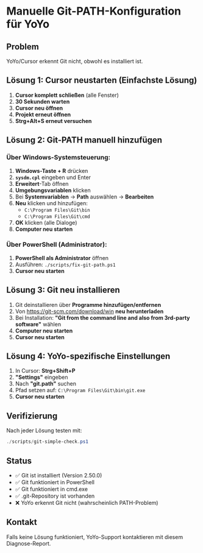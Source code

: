# Manuelle Git-PATH-Konfiguration für YoYo

## Problem
YoYo/Cursor erkennt Git nicht, obwohl es installiert ist.

## Lösung 1: Cursor neustarten (Einfachste Lösung)
1. **Cursor komplett schließen** (alle Fenster)
2. **30 Sekunden warten**
3. **Cursor neu öffnen**
4. **Projekt erneut öffnen**
5. **Strg+Alt+S erneut versuchen**

## Lösung 2: Git-PATH manuell hinzufügen

### Über Windows-Systemsteuerung:
1. **Windows-Taste + R** drücken
2. **`sysdm.cpl`** eingeben und Enter
3. **Erweitert**-Tab öffnen
4. **Umgebungsvariablen** klicken
5. Bei **Systemvariablen** → **Path** auswählen → **Bearbeiten**
6. **Neu** klicken und hinzufügen:
   - `C:\Program Files\Git\bin`
   - `C:\Program Files\Git\cmd`
7. **OK** klicken (alle Dialoge)
8. **Computer neu starten**

### Über PowerShell (Administrator):
1. **PowerShell als Administrator** öffnen
2. Ausführen: `./scripts/fix-git-path.ps1`
3. **Cursor neu starten**

## Lösung 3: Git neu installieren
1. Git deinstallieren über **Programme hinzufügen/entfernen**
2. Von https://git-scm.com/download/win **neu herunterladen**
3. Bei Installation: **"Git from the command line and also from 3rd-party software"** wählen
4. **Computer neu starten**
5. **Cursor neu starten**

## Lösung 4: YoYo-spezifische Einstellungen
1. In Cursor: **Strg+Shift+P**
2. **"Settings"** eingeben
3. Nach **"git.path"** suchen
4. Pfad setzen auf: `C:\Program Files\Git\bin\git.exe`
5. **Cursor neu starten**

## Verifizierung
Nach jeder Lösung testen mit:
```powershell
./scripts/git-simple-check.ps1
```

## Status
- ✅ Git ist installiert (Version 2.50.0)
- ✅ Git funktioniert in PowerShell
- ✅ Git funktioniert in cmd.exe
- ✅ .git-Repository ist vorhanden
- ❌ YoYo erkennt Git nicht (wahrscheinlich PATH-Problem)

## Kontakt
Falls keine Lösung funktioniert, YoYo-Support kontaktieren mit diesem Diagnose-Report. 
